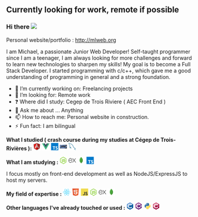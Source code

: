 
## Currently looking for work, remote if possible


### Hi there <img src="https://camo.githubusercontent.com/e8e7b06ecf583bc040eb60e44eb5b8e0ecc5421320a92929ce21522dbc34c891/68747470733a2f2f6d656469612e67697068792e636f6d2f6d656469612f6876524a434c467a6361737252346961377a2f67697068792e676966" width="25px" data-canonical-src="https://media.giphy.com/media/hvRJCLFzcasrR4ia7z/giphy.gif" style="max-width:100%;">

Personal website/portfolio : http://mlweb.org


I am Michael, a passionate Junior Web Developer! Self-taught programmer since I am a teenager, I am always looking for more challenges and forward to learn new technologies to sharpen my skills! My goal is to become a Full Stack Developer. I started programming with c/c++, which gave me a good understanding of programming in general and a strong foundation.

- 🔭 I’m currently working on: Freelancing projects
- 🤔 I’m looking for: Remote work
- :question: Where did I study: Cegep de Trois Riviere ( AEC Front End )
- 💬 Ask me about ... Anything
- 📫 How to reach me:  Personal website in construction.
- ⚡ Fun fact: I am bilingual



<b>What I studied ( crash course during my studies at Cégep de Trois-Rivières ): </b>
<img height="20" src="https://github.com/devicons/devicon/blob/master/icons/angularjs/angularjs-original.svg" style="max-width:100%"/>
<img height="20" src="https://github.com/devicons/devicon/blob/master/icons/vuejs/vuejs-original.svg" style="max-width:100%"/>
<img height="20" src="https://github.com/devicons/devicon/blob/master/icons/typescript/typescript-original.svg" style="max-width:100%"/>
<img height="20" src="https://raw.githubusercontent.com/devicons/devicon/1119b9f84c0290e0f0b38982099a2bd027a48bf1/icons/php/php-original.svg" style="max-width:100%"/>
<img height="20" src="https://raw.githubusercontent.com/devicons/devicon/1119b9f84c0290e0f0b38982099a2bd027a48bf1/icons/mysql/mysql-original.svg" style="max-width:100%"/>


<b>What I am studying : </b>
<img height="20" src="https://github.com/devicons/devicon/blob/master/icons/nodejs/nodejs-original.svg" style="max-width:100%"/>
<img height="20" src="https://github.com/devicons/devicon/blob/master/icons/express/express-original.svg" style="max-width:100%"/>
<img height="20" src="https://github.com/devicons/devicon/blob/master/icons/mongodb/mongodb-original.svg" style="max-width:100%"/>
<img height="20" src="https://github.com/devicons/devicon/blob/master/icons/typescript/typescript-original.svg" style="max-width:100%"/>

I focus mostly on front-end development as well as NodeJS/ExpressJS to host my servers.

<b>My field of expertise : </b>
<img height="20" src="https://github.com/devicons/devicon/blob/master/icons/react/react-original.svg" style="max-width:100%"/>
<img height="20" src="https://github.com/devicons/devicon/blob/master/icons/html5/html5-original.svg" style="max-width:100%"/>
<img height="20" src="https://github.com/devicons/devicon/blob/master/icons/javascript/javascript-original.svg" style="max-width:100%"/>
<img height="20" src="https://github.com/devicons/devicon/blob/master/icons/nodejs/nodejs-original.svg" style="max-width:100%"/>
<img height="20" src="https://github.com/devicons/devicon/blob/master/icons/express/express-original.svg" style="max-width:100%"/>
<img height="20" src="https://github.com/devicons/devicon/blob/master/icons/mongodb/mongodb-original.svg" style="max-width:100%"/>

<b>Other languages I've already touched or used :<b/>  <img height="20" src="https://github.com/devicons/devicon/blob/master/icons/c/c-original.svg" style="max-width:100%"/>
<img height="20" src="https://github.com/devicons/devicon/blob/master/icons/csharp/csharp-original.svg" style="max-width:100%"/>
<img height="20" src="https://github.com/devicons/devicon/blob/master/icons/python/python-original.svg" style="max-width:100%"/>
<img height="20" src="https://github.com/devicons/devicon/blob/master/icons/cplusplus/cplusplus-original.svg" style="max-width:100%"/>

